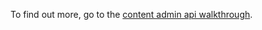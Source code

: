 To find out more, go to the [content admin api walkthrough](https://developer.nomad-cms.com/docs/content-api-python).
